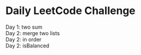 # Daily LeetCode Challenge
Day 1: two sum\
Day 2: merge two lists\
Day 2: in order\
Day 2: isBalanced